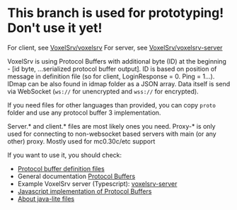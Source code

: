 # This branch is used for prototyping! Don't use it yet!

For client, see [VoxelSrv/voxelsrv](https://github.com/VoxelSrv/voxelsrv)
For server, see [VoxelSrv/voxelsrv-server](https://github.com/VoxelSrv/voxelsrv-server)

VoxelSrv is using Protocol Buffers with additional byte (ID) at the beginning - [id byte, ...serialized protocol buffer output].
ID is based on position of message in definition file (so for client, LoginResponse = 0. Ping = 1...).
IDmap can be also found in idmap folder as a JSON array. Data itself is send via WebSocket (`ws://` for unencrypted and `wss://` for encrypted).

If you need files for other languages than provided, you can copy `proto` folder and use any protocol buffer 3 implementation.

Server.\* and client.\* files are most likely ones you need. Proxy-* is only used for connecting to non-websocket based servers with main (or any other) proxy. Mostly used for mc0.30c/etc support

If you want to use it, you should check:
- [Protocol buffer definition files](https://github.com/VoxelSrv/protocol/tree/v3/proto)
- General documentation [Protocol Buffers](https://developers.google.com/protocol-buffers)
- Example VoxelSrv server (Typescript): [voxelsrv-server](https://github.com/VoxelSrv/voxelsrv-server/)
- [Javascript implementation of Protocol Buffers](https://www.npmjs.com/package/protobufjs)
- [About java-lite files](https://github.com/protocolbuffers/protobuf/blob/master/java/lite.md)
